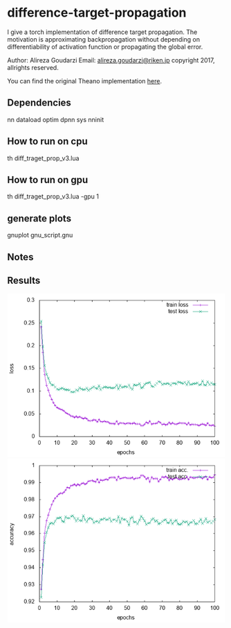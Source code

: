 # difference-target-propagation

I give a torch implementation of difference target propagation.
The motivation is approximating backpropagation without depending
on differentiability of activation function or propagating the global error.

Author: Alireza Goudarzi
Email: alireza.goudarzi@riken.jp
copyright 2017, allrights reserved. 


You can find the original Theano implementation <a href='https://github.com/donghyunlee/dtp'>here</a>.


## Dependencies

nn
dataload
optim
dpnn
sys
nninit

## How to run on cpu

th diff_traget_prop_v3.lua


## How to run on gpu

th diff_traget_prop_v3.lua -gpu 1

## generate plots
gnuplot gnu_script.gnu

## Notes

## Results
<img src='result_loss.png'>
<br>
<img src='result_acc.png'>
